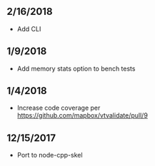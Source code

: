 ## 2/16/2018

- Add CLI

## 1/9/2018

- Add memory stats option to bench tests

## 1/4/2018

- Increase code coverage per https://github.com/mapbox/vtvalidate/pull/9

## 12/15/2017

- Port to node-cpp-skel